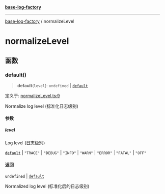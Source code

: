 [**base-log-factory**](index.md)

***

[base-log-factory](index.md) / normalizeLevel

# normalizeLevel

## 函数

### default()

> **default**(`level`): `undefined` \| [`default`](Level.md#default)

定义于: [normalizeLevel.ts:9](https://github.com/fengxinming/log-base/blob/c30fa7fc98ee6693b6730b597d133b63d7a6f155/packages/base-log-factory/src/normalizeLevel.ts#L9)

Normalize log level (标准化日志级别)

#### 参数

##### level

Log level (日志级别)

[`default`](Level.md#default) | `"TRACE"` | `"DEBUG"` | `"INFO"` | `"WARN"` | `"ERROR"` | `"FATAL"` | `"OFF"`

#### 返回

`undefined` \| [`default`](Level.md#default)

Normalized log level (标准化后的日志级别)
